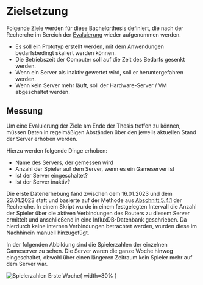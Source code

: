 # Zielsetzung

Folgende Ziele werden für diese Bachelorthesis definiert, die nach der Recherche im Bereich der [Evaluierung](#evaluierung) wieder aufgenommen werden.

- Es soll ein Prototyp erstellt werden, mit dem Anwendungen bedarfsbedingt skaliert werden können.
- Die Betriebszeit der Computer soll auf die Zeit des Bedarfs gesenkt werden.
- Wenn ein Server als inaktiv gewertet wird, soll er heruntergefahren werden.
- Wenn kein Server mehr läuft, soll der Hardware-Server / VM abgeschaltet werden.

## Messung

Um eine Evaluierung der Ziele am Ende der Thesis treffen zu können, müssen Daten in regelmäßigen Abständen über den jeweils aktuellen Stand der Server erhoben werden.

Hierzu werden folgende Dinge erhoben:

- Name des Servers, der gemessen wird
- Anzahl der Spieler auf dem Server, wenn es ein Gameserver ist
- Ist der Server eingeschaltet?
- Ist der Server inaktiv?

Die erste Datenerhebung fand zwischen dem 16.01.2023 und dem 23.01.2023 statt und basierte auf der Methode aus [Abschnitt 5.4.1](#router) der Recherche. In einem Skript wurde in einem festgelegten Intervall die Anzahl der Spieler über die aktiven Verbindungen des Routers zu diesem Server ermittelt und anschließend in eine InfluxDB-Datenbank geschrieben. Da hierdurch keine internen Verbindungen betrachtet werden, wurden diese im Nachhinein manuell hinzugefügt.

In der folgenden Abbildung sind die Spielerzahlen der einzelnen Gameserver zu sehen.
Die Server waren die ganze Woche hinweg eingeschaltet, obwohl über einen längeren Zeitraum kein Spieler mehr auf dem Server war.

![Spielerzahlen Erste Woche](./images/playercount-first-week.png){ width=80% }